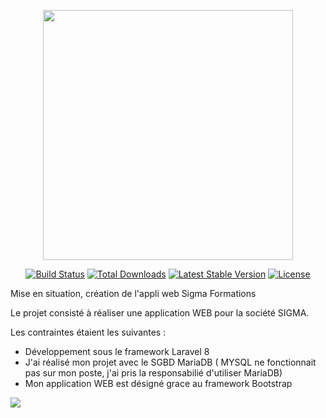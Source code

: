 <p align="center"><a href="https://laravel.com" target="_blank"><img src="https://raw.githubusercontent.com/laravel/art/master/logo-lockup/5%20SVG/2%20CMYK/1%20Full%20Color/laravel-logolockup-cmyk-red.svg" width="400"></a></p>

<p align="center">
<a href="https://travis-ci.org/laravel/framework"><img src="https://travis-ci.org/laravel/framework.svg" alt="Build Status"></a>
<a href="https://packagist.org/packages/laravel/framework"><img src="https://img.shields.io/packagist/dt/laravel/framework" alt="Total Downloads"></a>
<a href="https://packagist.org/packages/laravel/framework"><img src="https://img.shields.io/packagist/v/laravel/framework" alt="Latest Stable Version"></a>
<a href="https://packagist.org/packages/laravel/framework"><img src="https://img.shields.io/packagist/l/laravel/framework" alt="License"></a>
</p>

Mise en situation, création de l'appli web Sigma Formations 


Le projet consisté à réaliser une application WEB pour la société SIGMA. 

Les contraintes étaient les suivantes :

- Développement sous le framework Laravel 8
- J'ai réalisé mon projet  avec le SGBD MariaDB ( MYSQL ne fonctionnait pas sur mon poste, j'ai pris la responsabilié d'utiliser  MariaDB)
- Mon application WEB est désigné grace au framework Bootstrap

<img src="https://www.bing.com/images/search?view=detailV2&ccid=mfi13mT3&id=D88254CE4D0448D8C4CD42870268FE730FEEC098&thid=OIP.mfi13mT3FZjLDtRRtfJcPAHaCq&mediaurl=https%3a%2f%2fi.pinimg.com%2foriginals%2f8f%2f28%2f50%2f8f2850171463223b0b7ddc3267dcc64c.png&cdnurl=https%3a%2f%2fth.bing.com%2fth%2fid%2fR.99f8b5de64f71598cb0ed451b5f25c3c%3frik%3dmMDuD3P%252baAKHQg%26pid%3dImgRaw%26r%3d0&exph=321&expw=892&q=sigma++company&simid=608004499826493042&FORM=IRPRST&ck=F00D351B8D551CD73B66AE8F9BCEE994&selectedIndex=56&ajaxhist=0&ajaxserp=0">
